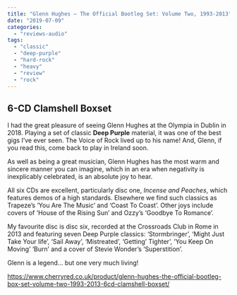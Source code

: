 ```yaml
---
title: "Glenn Hughes – The Official Bootleg Set: Volume Two, 1993-2013"
date: "2019-07-09"
categories: 
  - "reviews-audio"
tags: 
  - "classic"
  - "deep-purple"
  - "hard-rock"
  - "heavy"
  - "review"
  - "rock"
---
```


## 6-CD Clamshell Boxset

I had the great pleasure of seeing Glenn Hughes at the Olympia in Dublin in 2018. Playing a set of classic **Deep Purple** material, it was one of the best gigs I’ve ever seen. The Voice of Rock lived up to his name! And, Glenn, if you read this, come back to play in Ireland soon.

As well as being a great musician, Glenn Hughes has the most warm and sincere manner you can imagine, which in an era when negativity is inexplicably celebrated, is an absolute joy to hear.

All six CDs are excellent, particularly disc one, _Incense and Peaches_, which features demos of a high standards. Elsewhere we find such classics as Trapeze’s ‘You Are The Music’ and ‘Coast To Coast’. Other joys include covers of ‘House of the Rising Sun’ and Ozzy’s ‘Goodbye To Romance’.

My favourite disc is disc six, recorded at the Crossroads Club in Rome in 2013 and featuring seven Deep Purple classics: ‘Stormbringer’, ‘Might Just Take Your life’, ‘Sail Away’, ‘Mistreated’, ‘Getting’ Tighter’, ‘You Keep On Moving’ ‘Burn’ and a cover of Stevie Wonder’s ‘Superstition’.

Glenn is a legend… but one very much living!

https://www.cherryred.co.uk/product/glenn-hughes-the-official-bootleg-box-set-volume-two-1993-2013-6cd-clamshell-boxset/
